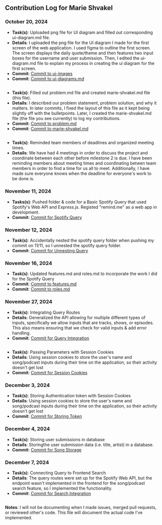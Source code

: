 ## Contribution Log for Marie Shvakel

### October 20, 2024 
- **Task(s)**: Uploaded png file for UI diagram and filled out corresponding ui-diagram.md file.
- **Details**: I uploaded the png file for the UI diagram I made for the first screen of the web application. I used figma to outline the first screen. The screen displays the daily quote/theme and then features two input boxes for the username and user submission. Then, I edited the ui-diagram.md file to explain my process in creating the ui diagram for the first screen.
- **Commit**: [Commit to ui-images](https://github.com/lucyzhang04/326Project/commit/cd1fa7dd306e9339fb7c096972e5dec123029305)
- **Commit**: [Commit to ui-diagrams.md](https://github.com/lucyzhang04/326Project/commit/0a29e68af9bc31b76a237f0f180c646e49843342)
##
- **Task(s)**: Filled out problem.md file and created marie-shvakel.md file (this file).
- **Details**: I described our problem statement, problem solution, and why it matters. In later commits, I fixed the layout of this file as it kept being slightly off with the bulletpoints. Later, I created the marie-shvakel.md file (the file you see currently) to log my contributions.
- **Commit**: [Commit to problem.md](https://github.com/lucyzhang04/326Project/commit/f818ee9323554a6c8841683ab142f76b891f4c58)
- **Commit**: [Commit to marie-shvakel.md](https://github.com/lucyzhang04/326Project/commit/f20730d2a08f9eee28a94c06d2f1d444c9767b54)
##
- **Task(s)**: Reminded team members of deadlines and organized meeting times. 
- **Details**: We have had 4 meetings in order to discuss the project and coordinate between each other before milestone 2 is due. I have been reminding members about meeting times and coordinating betwen team members in order to find a time for us all to meet. Additionally, I have made sure everyone knows when the deadline for everyone's work to be done is.

### November 11, 2024
- **Tasks(s)**: Pushed folder & code for a Basic Spotify Query that used Spotify's Web API and Express.js. Registed "remind.me" as a web app in development.
- **Commit**: [Commit for Spotify Query](https://github.com/lucyzhang04/326Project/commit/f07ee3e7f8e5250653c85591f4df7761929cd794)
### November 12, 2024
- **Task(s)**: Accidentally nested the spotify query folder when pushing my commit on 11/11, so I unnested the spotify query folder.
- **Commit**: [Commit for Unnesting Query](https://github.com/lucyzhang04/326Project/commit/4613f8ee2e3acb4bfc1f7868e97f90f7715a81bb)
### November 16, 2024
- **Task(s)**: Updated features.md and roles.md to incorporate the work I did for the Spotify Query
- **Commit**: [Commit to features.md](https://github.com/lucyzhang04/326Project/commit/2ac5a9a9016f1bf49c3d169333ae94c4787e178b)
- **Commit**: [Commit to roles.md](https://github.com/lucyzhang04/326Project/commit/966fc374946b08eb07eb00986775b059ef73a997)

### November 27, 2024 
- **Task(s)**: Integrating Query Routes
- **Details**: Generalized the API allowing for multiple different types of inputs, specifically we allow inputs that are tracks, shows, or episodes. This also means ensuring that we check for valid inputs & add error handling. 
- **Commit**: [Commit for Query Integration](https://github.com/lucyzhang04/326Project/commit/ce16d4e94d46dd9994106a585ab3a75f62602a99)
##
- **Task(s)**: Passing Parameters with Session Cookies
- **Details**: Using session cookies to store the user's name and song/podcast inputs during their time on the application, so their activity doesn't get lost
- **Commit**: [Commit for Session Cookies](https://github.com/lucyzhang04/326Project/commit/4116ca1a50d09661daf9f3e698c97cb340173b5c)

### December 3, 2024
- **Task(s)**: Storing Authentication token with Session Cookies
- **Details**: Using session cookies to store the user's name and song/podcast inputs during their time on the application, so their activity doesn't get lost
- **Commit**: [Commit for Storing Token](https://github.com/lucyzhang04/326Project/commit/a706f621fbd9a0466781e66ae3e3c11064dd4eea)

### December 4, 2024
- **Task(s)**: Storing user submissions in database
- **Details**: Storingthe user submission data (i.e. title, artist) in a database.
- **Commit**: [Commit for Song Storage](https://github.com/lucyzhang04/326Project/commit/e2123fbb518d1584533d1d12742f53751882bd73)

### December 7, 2024
- **Task(s)**: Connecting Query to Frontend Search
- **Details**: The query routes were set up for the Spotify Web API, but the endpoint wasn't implemented in the frontend for the song/podcast search feature, so I implemented the functionality.
- **Commit**: [Commit for Search Integration](https://github.com/lucyzhang04/326Project/commit/c3642534c19c77be447b55de9c6116366da83c8a)

##
**Notes**: I will not be documenting when I made issues, merged pull requests, or reviewed other's code. This file will document the actual code I've implemented.

 


